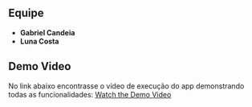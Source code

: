 ## Equipe

- **Gabriel Candeia**
- **Luna Costa**

## Demo Video

No link abaixo encontrasse o vídeo de execução do app demonstrando todas as funcionalidades:
[Watch the Demo Video](https://youtu.be/sFOy2xwOfaY)

